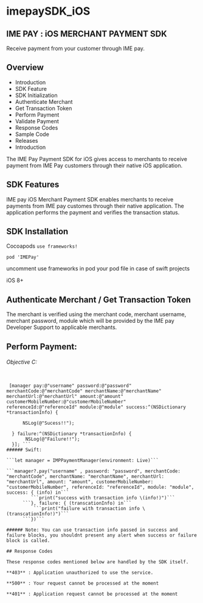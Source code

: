 # imepaySDK_iOS

## IME PAY : iOS MERCHANT PAYMENT SDK

Receive payment from your customer through IME pay.

 ## Overview

- Introduction
- SDK Feature
- SDK Initialization
- Authenticate Merchant
- Get Transaction Token
- Perform Payment
- Validate Payment
- Response Codes
- Sample Code
- Releases
- Introduction

The IME Pay Payment SDK for iOS gives access to merchants to receive payment from IME Pay customers through their native iOS application.

## SDK Features

IME pay iOS Merchant Payment SDK enables merchants to receive payments from IME pay customes through their native application. The application performs the payment and verifies the transaction status.

## SDK Installation

Cocoapods
```use frameworks!```

```pod 'IMEPay'``` 

uncomment use frameworks in pod your pod file in case of swift projects

iOS 8+

## Authenticate Merchant / Get Transaction Token

The merchant is verified using the merchant code, merchant username, merchant password, module which will be provided by the IME pay Developer Support to applicable merchants.

## Perform Payment:

###### Objective C:

  ``` IMPPaymentManager *manager = [[IMPPaymentManager alloc]initWithEnvironment:Live];
    
   [manager pay:@"username" password:@"password" merchantCode:@"merchantCode" merchantName:@"merchantName" merchantUrl:@"merchantUrl" amount:@"amount" customerMobileNumber:@"customerMobileNumber" referenceId:@"referenceId" module:@"module" success:^(NSDictionary *transactionInfo) {
        
        NSLog(@"Sucess!!");
        
    } failure:^(NSDictionary *transactionInfo) {
         NSLog(@"Failure!!");
    }]; ```
###### Swift:

  ```let manager = IMPPaymentManager(environment: Live)```
  
  ```manager?.pay("username" , password: "password", merchantCode: "merchantCode", merchantName: "merchantName", merchantUrl: "merchantUrl", amount: "amount", customerMobileNumber: "customerMobileNumber", referenceId: "referenceId", module: "module", success: { (info) in```
           ```print("success with transaction info \(info!)")```
        ```}, failure: { (transcationInfo) in```
            ```print("failure with transaction info \(transcationInfo!)")```
        ```})```

###### Note: You can use transaction info passed in success and failure blocks, you shouldnt present any alert when success or failure block is called.

## Response Codes

These response codes mentioned below are handled by the SDK itself.

**403** : Application unauthorized to use the service.

**500** : Your request cannot be processed at the moment

**401** : Application request cannot be processed at the moment



